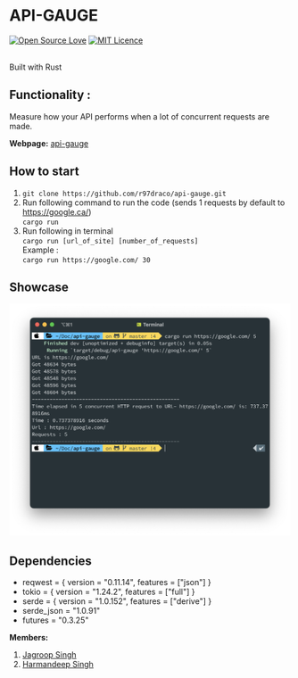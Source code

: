 # API-GAUGE

[![Open Source Love](https://badges.frapsoft.com/os/v1/open-source.svg?v=103)](https://github.com/ellerbrock/open-source-badges/)
[![MIT Licence](https://badges.frapsoft.com/os/mit/mit.svg?v=103)](https://opensource.org/licenses/mit-license.php)

<br>
Built with Rust
<br> 
<h2>Functionality :</h2> Measure how your API performs when a lot of concurrent requests are made.

**Webpage:** [api-gauge](https://r97draco.github.io/api-gauge/)

## How to start
1. ```git clone https://github.com/r97draco/api-gauge.git ```
2. Run following command to run the code (sends 1 requests by default to https://google.ca/)
<br>```cargo run```
2. Run following in terminal
<br>```cargo run [url_of_site] [number_of_requests]```
<br> Example :
<br>```cargo run https://google.com/ 30 ```

## Showcase
![alt text](mac_ss.png)

## Dependencies
- reqwest = { version = "0.11.14", features = ["json"] }
- tokio = { version = "1.24.2", features = ["full"] }
- serde = { version = "1.0.152", features = ["derive"] }
- serde_json = "1.0.91"
- futures = "0.3.25"

**Members:**
1. [Jagroop Singh](https://github.com/r97draco)
2. [Harmandeep Singh](https://github.com/singh47)
